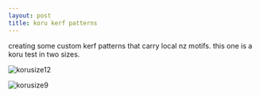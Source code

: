 ```yaml
---
layout: post
title: koru kerf patterns
---
```


creating some custom kerf patterns that carry local nz motifs. this one is a koru test in two sizes.


![korusize12]({{site.baseurl}}/images/koru001.png)


![korusize9]({{site.baseurl}}/images/koru002.png)




